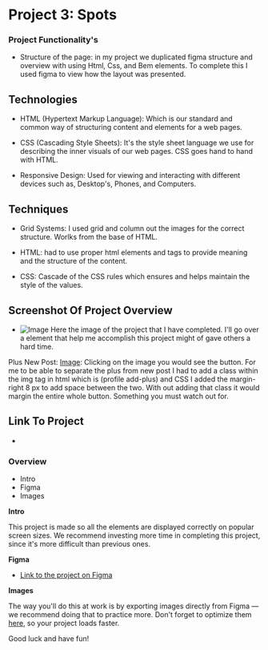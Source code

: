 # Project 3: Spots

### Project Functionality's

- Structure of the page: in my project we duplicated figma structure and overview with using Html, Css, and Bem elements. To complete this I used figma to view how the layout was presented.

## Technologies

- HTML (Hypertext Markup Language): Which is our standard and common way of structuring content and elements for a web pages.

- CSS (Cascading Style Sheets): It's the style sheet language we use for describing the inner visuals of our web pages. CSS goes hand to hand with HTML.

- Responsive Design: Used for viewing and interacting with different devices such as, Desktop's, Phones, and Computers.

## Techniques

- Grid Systems: I used grid and column out the images for the correct structure. Worlks from the base of HTML.

- HTML: had to use proper html elements and tags to provide meaning and the structure of the content.

- CSS: Cascade of the CSS rules which ensures and helps maintain the style of the values.

## Screenshot Of Project Overview

- ![Image](./images/Screenshot%202025-07-17%20at%208.23.13 PM.png)
  Here the image of the project that I have completed. I'll go over a element that help me accomplish this project might of gave others a hard time.

Plus New Post: [Image](./images/Screenshot%202025-07-17%20at%208.29.29 PM.png): Clicking on the image you would see the button. For me to be able to separate the plus from new post I had to add a class within the img tag in html which is (profile add-plus) and CSS I added the margin-right 8 px to add space between the two. With out adding that class it would margin the entire whole button. Something you must watch out for.

## Link To Project

-

### Overview

- Intro
- Figma
- Images

**Intro**

This project is made so all the elements are displayed correctly on popular screen sizes. We recommend investing more time in completing this project, since it's more difficult than previous ones.

**Figma**

- [Link to the project on Figma](https://www.figma.com/file/BBNm2bC3lj8QQMHlnqRsga/Sprint-3-Project-%E2%80%94-Spots?type=design&node-id=2%3A60&mode=design&t=afgNFybdorZO6cQo-1)

**Images**

The way you'll do this at work is by exporting images directly from Figma — we recommend doing that to practice more. Don't forget to optimize them [here](https://tinypng.com/), so your project loads faster.

Good luck and have fun!
